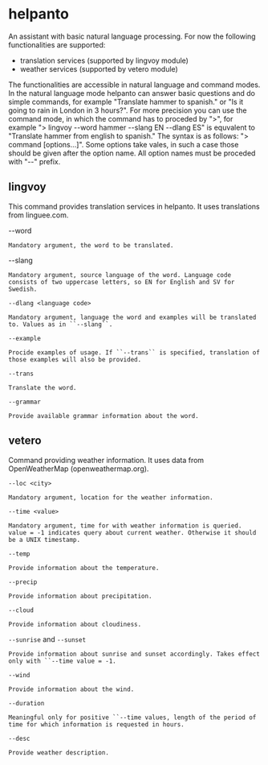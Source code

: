# helpanto
An assistant with basic natural language processing.
For now the following functionalities are supported:
* translation services (supported by lingvoy module)
* weather services (supported by vetero module)

The functionalities are accessible in natural language and command modes. In the natural language mode helpanto can answer basic questions and do simple commands, for example "Translate hammer to spanish." or "Is it going to rain in London in 3 hours?". 
For more precision you can use the command mode, in which the command has to proceded by ">", for example "> lingvoy --word hammer --slang EN --dlang ES" is equvalent to "Translate hammer from english to spanish."
The syntax is as follows: "> command [options...]". Some options take vales, in such a case those should be given after the option name. All option names must be proceded with "--" prefix.

## lingvoy 
This command provides translation services in helpanto. It uses translations from linguee.com.

--word <word>

	Mandatory argument, the word to be translated.
	
--slang <language code>

	Mandatory argument, source language of the word. Language code consists of two uppercase letters, so EN for English and SV for Swedish.
	
``--dlang <language code>``

	Mandatory argument, language the word and examples will be translated to. Values as in ``--slang``.
	
``--example``

	Procide examples of usage. If ``--trans`` is specified, translation of those examples will also be provided.
	
``--trans``

	Translate the word.
	
``--grammar``

	Provide available grammar information about the word.

## vetero
Command providing weather information. It uses data from OpenWeatherMap (openweathermap.org).

``--loc <city>``

	Mandatory argument, location for the weather information.
	
``--time <value>``

	Mandatory argument, time for with weather information is queried. value = -1 indicates query about current weather. Otherwise it should be a UNIX timestamp.
	
``--temp``

	Provide information about the temperature.
	
``--precip``

	Provide information about precipitation.
	
``--cloud``

	Provide information about cloudiness.
	
``--sunrise`` and ``--sunset``

	Provide information about sunrise and sunset accordingly. Takes effect only with ``--time value = -1.
	
``--wind``

	Provide information about the wind.
	
``--duration``

	Meaningful only for positive ``--time values, length of the period of time for which information is requested in hours.
	
``--desc``

	Provide weather description.
